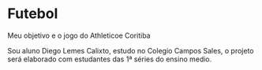 # Futebol

Meu objetivo e o jogo do Athleticoe Coritiba

Sou aluno Diego Lemes Calixto, estudo no Colegio Campos Sales, o projeto será elaborado com estudantes das 1ª séries do ensino medio.
